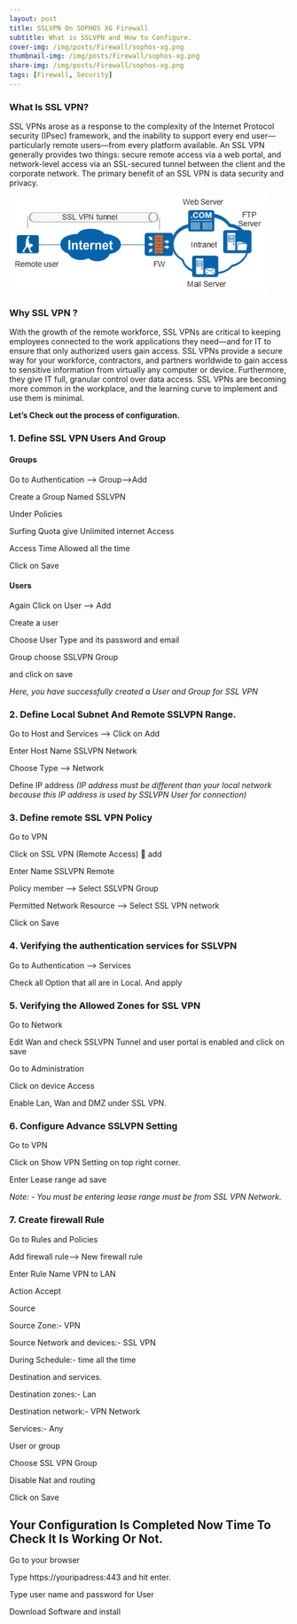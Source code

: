 ```yaml
---
layout: post
title: SSLVPN On SOPHOS XG Firewall
subtitle: What is SSLVPN and How to Configure.
cover-img: /img/posts/Firewall/sophos-xg.png
thumbnail-img: /img/posts/Firewall/sophos-xg.png
share-img: /img/posts/Firewall/sophos-xg.png
tags: [Firewall, Security]
---
```

### What Is SSL VPN?

SSL VPNs arose as a response to the complexity of the Internet Protocol security (IPsec) framework, and the inability to support every end user—particularly remote users—from every platform available. An SSL VPN generally provides two things: secure remote access via a web portal, and network-level access via an SSL-secured tunnel between the client and the corporate network. The primary benefit of an SSL VPN is data security and privacy.

![Firewall](/img/posts/Firewall/Firewall-Structure.png)

### Why SSL VPN ?
With the growth of the remote workforce, SSL VPNs are critical to keeping employees connected to the work applications they need—and for IT to ensure that only authorized users gain access. SSL VPNs provide a secure way for your workforce, contractors, and partners worldwide to gain access to sensitive information from virtually any computer or device. Furthermore, they give IT full, granular control over data access. SSL VPNs are becoming more common in the workplace, and the learning curve to implement and use them is minimal.

**Let’s Check out the process of configuration.**

### 1. Define SSL VPN Users And Group
#### Groups
Go to Authentication --> Group-->Add 

Create a Group Named SSLVPN

Under Policies

Surfing Quota give Unlimited internet Access

Access Time Allowed all the time

Click on Save

#### Users

Again Click on User --> Add

Create a user 

Choose User Type and its password and email

Group choose SSLVPN Group

and click on save

_Here, you have successfully created a User and Group for SSL VPN_

### 2. Define Local Subnet And Remote SSLVPN Range.

Go to Host and Services --> Click on Add

Enter Host Name SSLVPN Network

Choose Type --> Network

Define IP address _(IP address must be different than your local network because this IP address is used by SSLVPN User for connection)_

### 3. Define remote SSL VPN Policy

Go to VPN

Click on SSL VPN (Remote Access)  add

Enter Name SSLVPN Remote

Policy member --> Select SSLVPN Group

Permitted Network Resource --> Select SSL VPN network

Click on Save


### 4. Verifying the authentication services for SSLVPN

Go to Authentication --> Services

Check all Option that all are in Local. And apply

### 5. Verifying the Allowed Zones for SSL VPN

Go to Network

Edit Wan and check SSLVPN Tunnel and user portal is enabled and click on save

Go to Administration 

Click on device Access

Enable Lan, Wan and DMZ under SSL VPN.

### 6. Configure Advance SSLVPN Setting

Go to VPN

Click on Show VPN Setting on top right corner.

Enter Lease range ad save

_Note: - You must be entering lease range must be from SSL VPN Network._



### 7. Create firewall Rule

Go to Rules and Policies

Add firewall rule--> New firewall rule

Enter Rule Name VPN to LAN

Action Accept

Source

Source Zone:- VPN

Source Network and devices:-  SSL VPN

During Schedule:-  time all the time

Destination and services.

Destination zones:- Lan

Destination network:- VPN Network

Services:- Any

User or group 

Choose SSL VPN Group

Disable Nat and routing

Click on Save

## Your Configuration Is Completed Now Time To Check It Is Working Or Not.

Go to your browser

Type https://youripadress:443 and hit enter.

Type user name and password for User

Download Software and install
